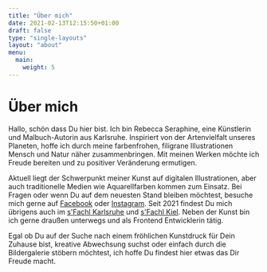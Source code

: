```yaml
---
title: "Über mich"
date: 2021-02-13T12:15:50+01:00
draft: false
type: "single-layouts"
layout: "about"
menu:
  main:
    weight: 5
---
```

# Über mich

Hallo, schön dass Du hier bist. Ich bin Rebecca Seraphine, eine Künstlerin und Malbuch-Autorin aus Karlsruhe. Inspiriert von der Artenvielfalt unseres Planeten, hoffe ich durch meine farbenfrohen, filigrane Illustrationen Mensch und Natur näher zusammenbringen. Mit meinen Werken möchte ich Freude bereiten und zu positiver Veränderung ermutigen. 

Aktuell liegt der Schwerpunkt meiner Kunst auf digitalen Illustrationen, aber auch traditionelle Medien wie Aquarellfarben kommen zum Einsatz. Bei Fragen oder wenn Du auf dem neuesten Stand bleiben möchtest, besuche mich gerne auf [Facebook](https://www.facebook.com/SeraphineArts/) oder [Instagram](https://www.instagram.com/seraphinearts/). Seit 2021 findest Du mich übrigens auch im [s'Fachl Karlsruhe](https://www.fachl.at/de-at/Standorte/Deutschland/s-Fachl-Karlsruhe) und [s'Fachl Kiel](https://www.fachl.at/de-at/Standorte/Deutschland/s-Fachl-Kiel). Neben der Kunst bin ich gerne draußen unterwegs und als Frontend Entwicklerin tätig. 

Egal ob Du auf der Suche nach einem fröhlichen Kunstdruck für Dein Zuhause bist, kreative Abwechsung suchst oder einfach durch die Bildergalerie stöbern möchtest, ich hoffe Du findest hier etwas das Dir Freude macht. 

